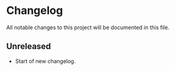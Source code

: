# Changelog

All notable changes to this project will be documented in this file.

## Unreleased
- Start of new changelog.
